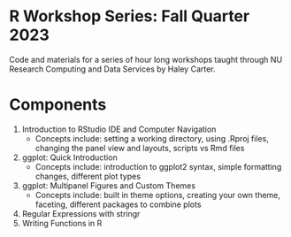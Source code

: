 # R Workshop Series: Fall Quarter 2023
 Code and materials for a series of hour long workshops taught through NU Research Computing and Data Services by Haley Carter.


# Components
1. Introduction to RStudio IDE and Computer Navigation
	* Concepts include: setting a working directory, using .Rproj files, changing the panel view and layouts, scripts vs Rmd files
2. ggplot: Quick Introduction
	* Concepts include: introduction to ggplot2 syntax, simple formatting changes, different plot types
3. ggplot: Multipanel Figures and Custom Themes
	* Concepts include: built in theme options, creating your own theme, faceting, different packages to combine plots
4. Regular Expressions with stringr
5. Writing Functions in R



